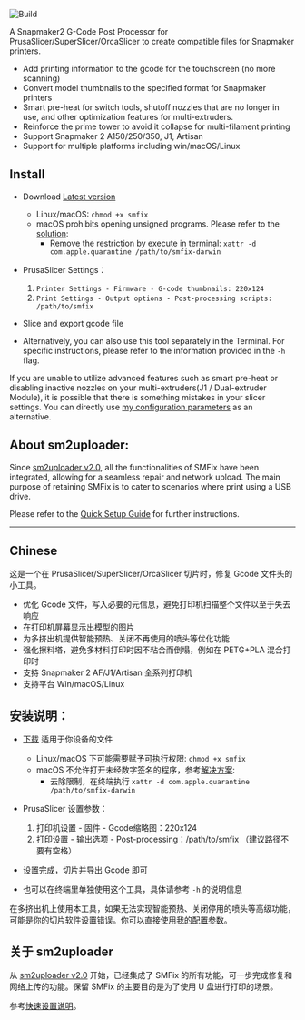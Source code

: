 ![Build](https://github.com/macdylan/SMFix/actions/workflows/go.yml/badge.svg)

A Snapmaker2 G-Code Post Processor for PrusaSlicer/SuperSlicer/OrcaSlicer to create compatible files for Snapmaker printers.

- Add printing information to the gcode for the touchscreen (no more scanning)
- Convert model thumbnails to the specified format for Snapmaker printers
- Smart pre-heat for switch tools, shutoff nozzles that are no longer in use, and other optimization features for multi-extruders.
- Reinforce the prime tower to avoid it collapse for multi-filament printing
- Support Snapmaker 2 A150/250/350, J1, Artisan
- Support for multiple platforms including win/macOS/Linux

## Install
- Download [Latest version](https://github.com/macdylan/Snapmaker2Slic3rPostProcessor/releases)
    - Linux/macOS: `chmod +x smfix`
    - macOS prohibits opening unsigned programs. Please refer to the [solution](https://osxdaily.com/2012/07/27/app-cant-be-opened-because-it-is-from-an-unidentified-developer/):
        - Remove the restriction by execute in terminal: `xattr -d com.apple.quarantine /path/to/smfix-darwin`

- PrusaSlicer Settings：
    1. `Printer Settings - Firmware - G-code thumbnails: 220x124`
    2. `Print Settings - Output options - Post-processing scripts: /path/to/smfix`
- Slice and export gcode file
- Alternatively, you can also use this tool separately in the Terminal. For specific instructions, please refer to the information provided in the `-h` flag.

If you are unable to utilize advanced features such as smart pre-heat or disabling inactive nozzles on your multi-extruders(J1 / Dual-extruder Module), it is possible that there is something mistakes in your slicer settings. You can directly use [my configuration parameters](https://github.com/macdylan/3dp-configs) as an alternative.

## About sm2uploader:
Since [sm2uploader v2.0](https://github.com/macdylan/sm2uploader/releases), all the functionalities of SMFix have been integrated, allowing for a seamless repair and network upload. The main purpose of retaining SMFix is to cater to scenarios where print using a USB drive.

Please refer to the [Quick Setup Guide](https://github.com/macdylan/sm2uploader/wiki) for further instructions.

----

## Chinese
这是一个在 PrusaSlicer/SuperSlicer/OrcaSlicer 切片时，修复 Gcode 文件头的小工具。

- 优化 Gcode 文件，写入必要的元信息，避免打印机扫描整个文件以至于失去响应
- 在打印机屏幕显示出模型的图片
- 为多挤出机提供智能预热、关闭不再使用的喷头等优化功能
- 强化擦料塔，避免多材料打印时因不粘合而倒塌，例如在 PETG+PLA 混合打印时
- 支持 Snapmaker 2 AF/J1/Artisan 全系列打印机
- 支持平台 Win/macOS/Linux

## 安装说明：
- [下载](https://github.com/macdylan/SMFix/releases) 适用于你设备的文件
    - Linux/macOS 下可能需要赋予可执行权限: `chmod +x smfix`
    - macOS 不允许打开未经数字签名的程序，参考[解决方案](https://osxdaily.com/2012/07/27/app-cant-be-opened-because-it-is-from-an-unidentified-developer/):
        - 去除限制，在终端执行 `xattr -d com.apple.quarantine /path/to/smfix-darwin`

- PrusaSlicer 设置参数：
    1. 打印机设置 - 固件 - Gcode缩略图：220x124
    2. 打印设置 - 输出选项 - Post-processing：/path/to/smfix （建议路径不要有空格）
- 设置完成，切片并导出 Gcode 即可
- 也可以在终端里单独使用这个工具，具体请参考 `-h` 的说明信息

在多挤出机上使用本工具，如果无法实现智能预热、关闭停用的喷头等高级功能，可能是你的切片软件设置错误。你可以直接使用[我的配置参数](https://github.com/macdylan/3dp-configs)。

## 关于 sm2uploader
从 [sm2uploader v2.0](https://github.com/macdylan/sm2uploader/releases) 开始，已经集成了 SMFix 的所有功能，可一步完成修复和网络上传的功能。保留 SMFix 的主要目的是为了使用 U 盘进行打印的场景。

参考[快速设置说明](https://github.com/macdylan/sm2uploader/wiki)。
